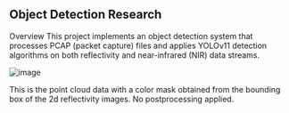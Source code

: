 ## Object Detection Research
Overview
This project implements an object detection system that processes PCAP (packet capture) files and applies YOLOv11 detection algorithms on both reflectivity and near-infrared (NIR) data streams.

![image](https://github.com/user-attachments/assets/6e199302-f4ef-4dd2-a0c5-eb4ad3204be5)

This is the point cloud data with a color mask obtained from the bounding box of the 2d reflectivity images. No postprocessing applied. 
